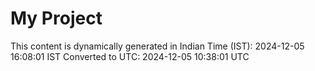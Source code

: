 # My Project

This content is dynamically generated in Indian Time (IST): 2024-12-05 16:08:01 IST
Converted to UTC: 2024-12-05 10:38:01 UTC
